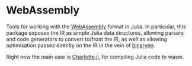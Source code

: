# WebAssembly

Tools for working with the [WebAssembly](http://webassembly.org/) format in Julia. In particular, this package exposes the IR as simple Julia data structures, allowing parsers and code generators to convert to/from the IR, as well as allowing optimisation passes directly on the IR in the vein of [binaryen](https://github.com/WebAssembly/binaryen).

Right now the main user is [Charlotte.jl](https://github.com/MikeInnes/Charlotte.jl), for compiling Julia code to wasm.
